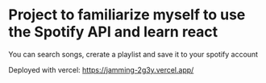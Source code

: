 # Project to familiarize myself to use the Spotify API and learn react

You can search songs, crerate a playlist and save it to your spotify account

Deployed with vercel: https://jamming-2g3y.vercel.app/
